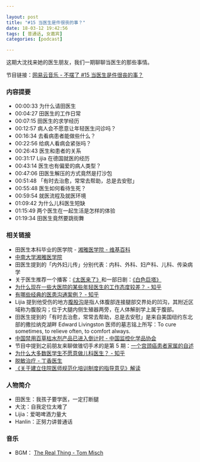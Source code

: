 ```yaml
---

layout: post
title: "#15 当医生是件很丧的事？"
date: 18-03-12 19:42:56
tags: [ 普通话, 女嘉宾]
categories: [podcast]

---
```


这期大沈找来她的医生朋友，我们一期聊聊当医生的那些事情。

节目链接：[网易云音乐 - 不摆了 #15 当医生是件很丧的事？](http://music.163.com/#/program?id=1368423884)

### 内容提要

- 00:00:33 为什么请田医生
- 00:04:27 田医生的工作日常
- 00:07:15 田医生的求学经历
- 00:12:57 病人会不愿意让年轻医生问诊吗？
- 00:16:34 去看病患者能做些什么？
- 00:22:56 给病人看病会紧张吗？
- 00:26:43 医生和患者的关系
- 00:31:17 Lijia 在德国就医的经历
- 00:43:14 医生也有偏爱的病人类型？
- 00:47:06 田医生解压的方式竟然是打沙包
- 00:51:48 「有时去治愈，常常去帮助，总是去安慰」
- 00:55:48 医生如何看待生死？
- 00:59:54 就医流程及就医环境
- 01:09:42 为什么儿科医生短缺
- 01:15:49 两个医生在一起生活是怎样的体验
- 01:19:34 田医生竟然要跳街舞

### 相关链接

- 田医生本科毕业的医学院 - [湘雅医学院 - 维基百科](https://zh.wikipedia.org/wiki/%E6%B9%98%E9%9B%85%E5%8C%BB%E5%AD%A6%E9%99%A2)
- [中南大学湘雅医学院](http://www.xysm.csu.edu.cn/)
- 田医生提到的「内外妇儿传」分别代表：内科、外科、妇产科、儿科、传染病学
- 关于医生推荐一个播客：[《太医来了》](https://taiyilaile.com/)和一部日剧：[《白色巨塔》](https://movie.douban.com/subject/2150220/)
- [为什么现在一些大医院的某些年轻医生的工作态度较差？ - 知乎](https://www.zhihu.com/question/27980418)
- [有哪些经典的医患沟通案例？ - 知乎](https://www.zhihu.com/question/65217091)
- Lijia 提到他受伤的地方[腹股沟](https://zh.wikipedia.org/wiki/%E9%BC%A0%E8%B9%8A%E9%83%A8)是指人体腹部连接腿部交界处的凹沟，其附近区域称为腹股沟；位于大腿内侧生殖器两旁，在人体解剖学上属于腹部。
- 田医生提到的「有时去治愈，常常去帮助，总是去安慰」是来自美国纽约东北部的撒拉纳克湖畔 Edward Livingston 医师的墓志铭上所写：To cure sometimes, to relieve often, to comfort always.
- [中国禁用百草枯水剂产品已进入倒计时 - 中国监控化学品协会](http://www.zjhx.org/view.asp?id=2112)
- 节目中提到之前朋友来聊做锥切手术的是第 5 期：[一个宫颈癌患者家属的自述](https://bubaile.net/podcast/2017/12/03/tao-cervical-cancer.html)
- [为什么大多数医学生不愿意做儿科医生？ - 知乎](https://www.zhihu.com/question/27577173)
- [脱敏治疗 - 丁香医生](https://dxy.com/faq/6596)
- [《关于建立住院医师规范化培训制度的指导意见》解读](http://www.gov.cn/zhengce/2014-01/17/content_2603822.htm)

### 人物简介

- 田医生：我孩子要学医，一定打断腿
- 大沈：自我定位太难了
- Lijia：爱喝啤酒力量大
- Hanlin：正努力讲普通话

### 音乐

- BGM： [The Real Thing - Tom Misch](http://music.163.com/#/song?id=28559566)